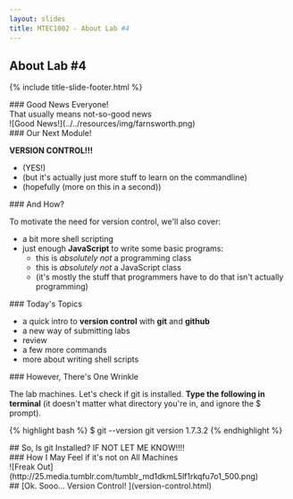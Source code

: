 ```yaml
---
layout: slides
title: MTEC1002 - About Lab #4
---
```


<section markdown="block" class="title-slide">

# About Lab #4

{% include title-slide-footer.html %}
</section>

<section markdown="block">
### Good News Everyone!

<aside>That usually means not-so-good news</aside>

<div markdown="block" class="img-container">
![Good News!](../../resources/img/farnsworth.png)
</div>
</section>

<section markdown="block">
### Our Next Module!

__VERSION CONTROL!!!__

* (YES!)
* (but it's actually just more stuff to learn on the commandline)
* (hopefully (more on this in a second))
</section>

<section markdown="block">
### And How?

To motivate the need for version control, we'll also cover:

* a bit more shell scripting
* just enough __JavaScript__ to write some basic programs:
	* this is _absolutely not_ a programming class
	* this is _absolutely not_ a JavaScript class
	* (it's mostly the stuff that programmers have to do that isn't actually programming)
</section>

<section markdown="block">
### Today's Topics

* a quick intro to __version control__ with __git__ and __github__
* a new way of submitting labs
* review 
* a few more commands 
* more about writing shell scripts
</section>

<section markdown="block">
### However, There's One Wrinkle

The lab machines.  Let's check if git is installed. __Type the following in terminal__ (it doesn't matter what directory you're in, and ignore the $ prompt).

{% highlight bash %}
$ git --version
git version 1.7.3.2
{% endhighlight %}
</section>

<section markdown="block">
## So, Is git Installed?  IF NOT LET ME KNOW!!!!
</section>

<section markdown="block">
### How I May Feel if it's not on All Machines

<div markdown="block" class="img-container">
![Freak Out](http://25.media.tumblr.com/tumblr_md1dkmL5lf1rkqfu7o1_500.png)
</div>
</section>

<section markdown="block">
## [Ok.  Sooo... Version Control! ](version-control.html)
</section>
